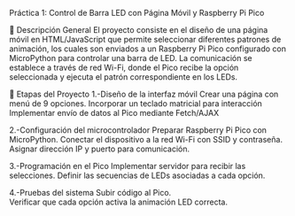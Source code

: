 Práctica 1: Control de Barra LED con Página Móvil y Raspberry Pi Pico

📌 Descripción General
El proyecto consiste en el diseño de una página móvil en HTML/JavaScript que permite seleccionar diferentes patrones de animación, los cuales son enviados a un Raspberry Pi Pico configurado con MicroPython para controlar una barra de LED.
La comunicación se establece a través de red Wi-Fi, donde el Pico recibe la opción seleccionada y ejecuta el patrón correspondiente en los LEDs.

🚀 Etapas del Proyecto
1.-Diseño de la interfaz móvil
Crear una página con menú de 9 opciones.
Incorporar un teclado matricial para interacción
Implementar envío de datos al Pico mediante Fetch/AJAX

2.-Configuración del microcontrolador
Preparar Raspberry Pi Pico con MicroPython.
Conectar el dispositivo a la red Wi-Fi con SSID y contraseña.
Asignar dirección IP y puerto para comunicación.

3.-Programación en el Pico
Implementar servidor para recibir las selecciones.
Definir las secuencias de LEDs asociadas a cada opción.

4.-Pruebas del sistema
Subir código al Pico.  
Verificar que cada opción activa la animación LED correcta.
